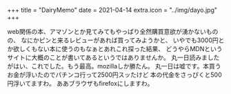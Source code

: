 +++
title = "DairyMemo"
date = 2021-04-14
extra.icon = "../img/dayo.jpg"
+++

web関係の本、アマゾンとか見てみてもやっぱり全然購買意欲が湧かないものの、
なにかピンと来るレビューがあれば買ってみようかと、
いやでも3000円とか欲しくもない本に使うのもなぁとあれこれ探った結果、
どうやらMDNというサイトに大概のことが書いてあるというではありませんか。
丸一日読みましたがはい、これでした。もう最高。mozillaしか勝たん。
丸一日は嘘です。本買うお金が浮いたのでパチンコ行って2500円スッたけど
本の代金をさっぴくと500円浮いてますわ。
ああブラウザもfirefoxにしますわ。